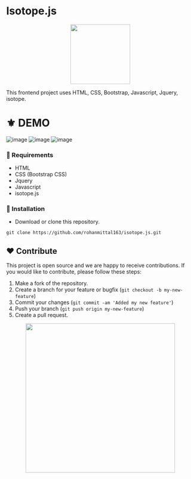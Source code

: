 # Isotope.js
<p align="center">
  <img src="https://www.8therate.com/wp-content/uploads/2021/09/clone-script-02.png" width="160" />
</p>
This frontend project uses HTML, CSS, Bootstrap, Javascript, Jquery, isotope. 

# ⚜ DEMO
![image](https://user-images.githubusercontent.com/97821844/213472452-b2286c25-a6c3-451f-b939-17d1ea5f5411.png)
![image](https://user-images.githubusercontent.com/97821844/213472548-39e6c739-c025-4f28-80fd-7896376c196e.png)
![image](https://user-images.githubusercontent.com/97821844/213472609-29d494dc-6ad3-4a7d-b494-5a6305d69dfb.png)


### 📌 Requirements 

- HTML 
- CSS (Bootstrap CSS)
- Jquery
- Javascript
- isotope.js

### 🔰 Installation 

- Download or clone this repository.
```
git clone https://github.com/rohanmittal163/isotope.js.git
```
## ❤ Contribute
This project is open source and we are happy to receive contributions. If you would like to contribute, please follow these steps:

1. Make a fork of the repository.
2. Create a branch for your feature or bugfix (`git checkout -b my-new-feature`)
3. Commit your changes (`git commit -am 'Added my new feature'`)
4. Push your branch (`git push origin my-new-feature`)
5. Create a pull request.

<p align="center">
  <img src="https://user-images.githubusercontent.com/104341274/210186277-0d434bb0-80c0-43a9-b6b0-2e42e18c31a9.png" width="400" />
</p>
